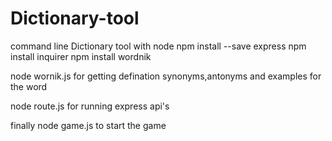# Dictionary-tool
command line Dictionary tool with node
npm install --save express
npm install inquirer
npm install wordnik

node wornik.js for getting defination synonyms,antonyms and examples for the word

node route.js for running express api's

finally
node game.js to start the game
 

